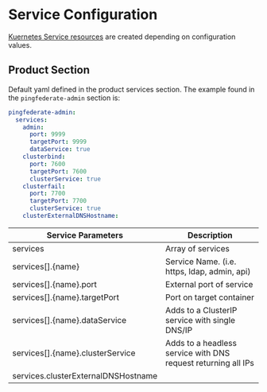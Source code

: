 # Service Configuration

[Kuernetes Service resources](https://kubernetes.io/docs/concepts/services-networking/service/)
are created depending on configuration values.

## Product Section

Default yaml defined in the product services section.
The example found in the `pingfederate-admin` section is:

```yaml
pingfederate-admin:
  services:
    admin:
      port: 9999
      targetPort: 9999
      dataService: true
    clusterbind:
      port: 7600
      targetPort: 7600
      clusterService: true
    clusterfail:
      port: 7700
      targetPort: 7700
      clusterService: true
    clusterExternalDNSHostname:
```

| Service Parameters                  | Description                                                   |
| ----------------------------------- | ------------------------------------------------------------- |
| services                            | Array of services                                             |
| services[].{name}                   | Service Name. (i.e. https, ldap, admin, api)                  |
| services[].{name}.port              | External port of service                                      |
| services[].{name}.targetPort        | Port on target container                                      |
| services[].{name}.dataService       | Adds to a ClusterIP service with single DNS/IP                |
| services[].{name}.clusterService    | Adds to a headless service with DNS request returning all IPs |
| services.clusterExternalDNSHostname |                                                               |
